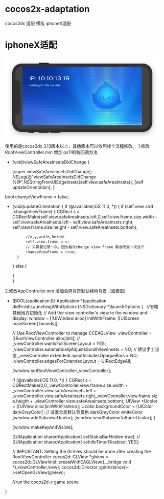 # cocos2x-adaptation
cocos2dx 适配 横版 iphoneX适配

# iphoneX适配
![image](https://github.com/biganans/cocos2x-adaptation/blob/master/res/shipeiX.png)
使用的是cocos2dx 3.13版本以上，其他版本可以依照找个流程修改。
1.修改RootViewController.mm 增加ios11的新回调方法 

- (void)viewSafeAreaInsetsDidChange {
    
    [super viewSafeAreaInsetsDidChange];
    NSLog(@"viewSafeAreaInsetsDidChange %@",NSStringFromUIEdgeInsets(self.view.safeAreaInsets));
    [self updateOrientation];
}

bool changeViewFrame = false;
- (void)updateOrientation {
    if (@available(iOS 11.0, *)) {
        if (self.view and !changeViewFrame)
        {
            CGRect s = CGRectMake(self.view.safeAreaInsets.left,0,self.view.frame.size.width - self.view.safeAreaInsets.left - self.view.safeAreaInsets.right,
                                  self.view.frame.size.height - self.view.safeAreaInsets.bottom);
            
            //x,y,width,height
            self.view.frame = s;
            // 只需要记录一次，因为每次change view frame 都会改变一次这个
            changeViewFrame = true;
        }
    } else {
        
    }   
}

2.修改AppController.mm 增加全屏背景默认纯色背景（或者图）

- (BOOL)application:(UIApplication *)application didFinishLaunchingWithOptions:(NSDictionary *)launchOptions
{
    //省略其他地方初始化
    // Add the view controller's view to the window and display.
    window = [[UIWindow alloc] initWithFrame: [[UIScreen mainScreen] bounds]];
    
    // Use RootViewController to manage CCEAGLView
    _viewController = [[RootViewController alloc]init];
    //    _viewController.wantsFullScreenLayout = YES;
    _viewController.automaticallyAdjustsScrollViewInsets = NO; // 建议手工设置
    _viewController.extendedLayoutIncludesOpaqueBars = NO;
    _viewController.edgesForExtendedLayout = UIRectEdgeAll;
    
    [window setRootViewController:_viewController];
    
    if (@available(iOS 11.0, *))
    {
        CGRect s = CGRectMake(0,0,_viewController.view.frame.size.width + _viewController.view.safeAreaInsets.left + _viewController.view.safeAreaInsets.right,_viewController.view.frame.size.height + _viewController.view.safeAreaInsets.bottom);
        UIView *Ucolor = [[UIView alloc]initWithFrame:s];
        Ucolor.backgroundColor = [UIColor darkGrayColor]; // 设置全局默认背景色 darkGrayColor whiteColor
        [window addSubview:Ucolor];
        [window sendSubviewToBack:Ucolor];
    }
    
    [window makeKeyAndVisible];
    
    [[UIApplication sharedApplication] setStatusBarHidden:true];
    //    [[UIApplication sharedApplication] setIdleTimerDisabled: YES];
    
    // IMPORTANT: Setting the GLView should be done after creating the RootViewController
    cocos2d::GLView *glview = cocos2d::GLViewImpl::createWithEAGLView((__bridge void *)_viewController.view);
    cocos2d::Director::getInstance()->setOpenGLView(glview);
    
    //run the cocos2d-x game scene
    
}

